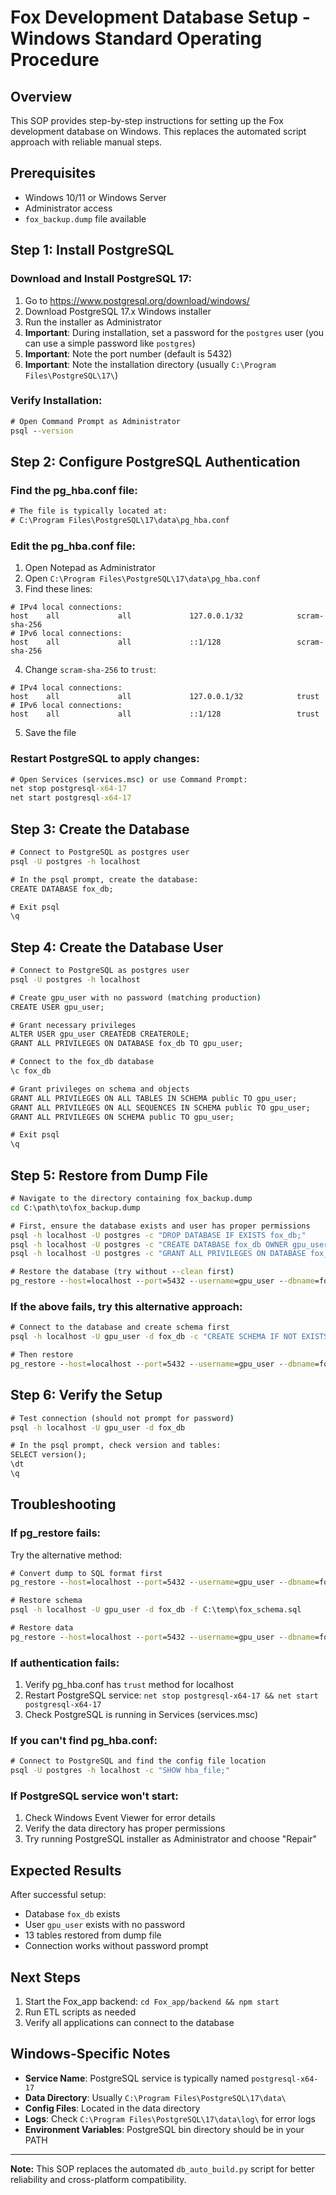 # Fox Development Database Setup - Windows Standard Operating Procedure

## Overview
This SOP provides step-by-step instructions for setting up the Fox development database on Windows. This replaces the automated script approach with reliable manual steps.

## Prerequisites
- Windows 10/11 or Windows Server
- Administrator access
- `fox_backup.dump` file available

## Step 1: Install PostgreSQL

### Download and Install PostgreSQL 17:
1. Go to https://www.postgresql.org/download/windows/
2. Download PostgreSQL 17.x Windows installer
3. Run the installer as Administrator
4. **Important**: During installation, set a password for the `postgres` user (you can use a simple password like `postgres`)
5. **Important**: Note the port number (default is 5432)
6. **Important**: Note the installation directory (usually `C:\Program Files\PostgreSQL\17\`)

### Verify Installation:
```cmd
# Open Command Prompt as Administrator
psql --version
```

## Step 2: Configure PostgreSQL Authentication

### Find the pg_hba.conf file:
```cmd
# The file is typically located at:
# C:\Program Files\PostgreSQL\17\data\pg_hba.conf
```

### Edit the pg_hba.conf file:
1. Open Notepad as Administrator
2. Open `C:\Program Files\PostgreSQL\17\data\pg_hba.conf`
3. Find these lines:
```
# IPv4 local connections:
host    all             all             127.0.0.1/32            scram-sha-256
# IPv6 local connections:
host    all             all             ::1/128                 scram-sha-256
```

4. Change `scram-sha-256` to `trust`:
```
# IPv4 local connections:
host    all             all             127.0.0.1/32            trust
# IPv6 local connections:
host    all             all             ::1/128                 trust
```

5. Save the file

### Restart PostgreSQL to apply changes:
```cmd
# Open Services (services.msc) or use Command Prompt:
net stop postgresql-x64-17
net start postgresql-x64-17
```

## Step 3: Create the Database

```cmd
# Connect to PostgreSQL as postgres user
psql -U postgres -h localhost

# In the psql prompt, create the database:
CREATE DATABASE fox_db;

# Exit psql
\q
```

## Step 4: Create the Database User

```cmd
# Connect to PostgreSQL as postgres user
psql -U postgres -h localhost

# Create gpu_user with no password (matching production)
CREATE USER gpu_user;

# Grant necessary privileges
ALTER USER gpu_user CREATEDB CREATEROLE;
GRANT ALL PRIVILEGES ON DATABASE fox_db TO gpu_user;

# Connect to the fox_db database
\c fox_db

# Grant privileges on schema and objects
GRANT ALL PRIVILEGES ON ALL TABLES IN SCHEMA public TO gpu_user;
GRANT ALL PRIVILEGES ON ALL SEQUENCES IN SCHEMA public TO gpu_user;
GRANT ALL PRIVILEGES ON SCHEMA public TO gpu_user;

# Exit psql
\q
```

## Step 5: Restore from Dump File

```cmd
# Navigate to the directory containing fox_backup.dump
cd C:\path\to\fox_backup.dump

# First, ensure the database exists and user has proper permissions
psql -h localhost -U postgres -c "DROP DATABASE IF EXISTS fox_db;"
psql -h localhost -U postgres -c "CREATE DATABASE fox_db OWNER gpu_user;"
psql -h localhost -U postgres -c "GRANT ALL PRIVILEGES ON DATABASE fox_db TO gpu_user;"

# Restore the database (try without --clean first)
pg_restore --host=localhost --port=5432 --username=gpu_user --dbname=fox_db --verbose --no-owner --no-privileges fox_backup.dump
```

### If the above fails, try this alternative approach:

```cmd
# Connect to the database and create schema first
psql -h localhost -U gpu_user -d fox_db -c "CREATE SCHEMA IF NOT EXISTS public;"

# Then restore
pg_restore --host=localhost --port=5432 --username=gpu_user --dbname=fox_db --verbose --no-owner --no-privileges --schema=public fox_backup.dump
```

## Step 6: Verify the Setup

```cmd
# Test connection (should not prompt for password)
psql -h localhost -U gpu_user -d fox_db

# In the psql prompt, check version and tables:
SELECT version();
\dt
\q
```

## Troubleshooting

### If pg_restore fails:
Try the alternative method:
```cmd
# Convert dump to SQL format first
pg_restore --host=localhost --port=5432 --username=gpu_user --dbname=fox_db --schema-only --no-owner --no-privileges --file=C:\temp\fox_schema.sql fox_backup.dump

# Restore schema
psql -h localhost -U gpu_user -d fox_db -f C:\temp\fox_schema.sql

# Restore data
pg_restore --host=localhost --port=5432 --username=gpu_user --dbname=fox_db --data-only --no-owner --no-privileges --disable-triggers fox_backup.dump
```

### If authentication fails:
1. Verify pg_hba.conf has `trust` method for localhost
2. Restart PostgreSQL service: `net stop postgresql-x64-17 && net start postgresql-x64-17`
3. Check PostgreSQL is running in Services (services.msc)

### If you can't find pg_hba.conf:
```cmd
# Connect to PostgreSQL and find the config file location
psql -U postgres -h localhost -c "SHOW hba_file;"
```

### If PostgreSQL service won't start:
1. Check Windows Event Viewer for error details
2. Verify the data directory has proper permissions
3. Try running PostgreSQL installer as Administrator and choose "Repair"

## Expected Results

After successful setup:
- Database `fox_db` exists
- User `gpu_user` exists with no password
- 13 tables restored from dump file
- Connection works without password prompt

## Next Steps

1. Start the Fox_app backend: `cd Fox_app/backend && npm start`
2. Run ETL scripts as needed
3. Verify all applications can connect to the database

## Windows-Specific Notes

- **Service Name**: PostgreSQL service is typically named `postgresql-x64-17`
- **Data Directory**: Usually `C:\Program Files\PostgreSQL\17\data\`
- **Config Files**: Located in the data directory
- **Logs**: Check `C:\Program Files\PostgreSQL\17\data\log\` for error logs
- **Environment Variables**: PostgreSQL bin directory should be in your PATH

---
**Note:** This SOP replaces the automated `db_auto_build.py` script for better reliability and cross-platform compatibility.
